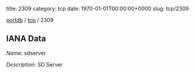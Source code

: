 title: 2309
category: tcp
date: 1970-01-01T00:00:00+0000
slug: tcp/2309

[portdb](/) / [tcp](/category/tcp.html) / 2309


## IANA Data

_Name:_ sdserver

_Description:_ SD Server

